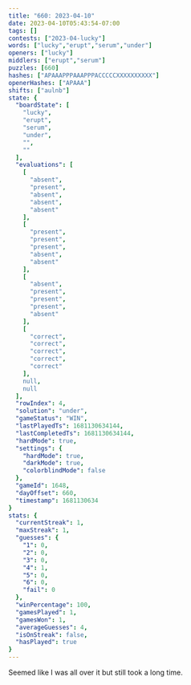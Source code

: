 ```yaml
---
title: "660: 2023-04-10"
date: 2023-04-10T05:43:54-07:00
tags: []
contests: ["2023-04-lucky"]
words: ["lucky","erupt","serum","under"]
openers: ["lucky"]
middlers: ["erupt","serum"]
puzzles: [660]
hashes: ["APAAAPPPAAAPPPACCCCCXXXXXXXXXX"]
openerHashes: ["APAAA"]
shifts: ["aulnb"]
state: {
  "boardState": [
    "lucky",
    "erupt",
    "serum",
    "under",
    "",
    ""
  ],
  "evaluations": [
    [
      "absent",
      "present",
      "absent",
      "absent",
      "absent"
    ],
    [
      "present",
      "present",
      "present",
      "absent",
      "absent"
    ],
    [
      "absent",
      "present",
      "present",
      "present",
      "absent"
    ],
    [
      "correct",
      "correct",
      "correct",
      "correct",
      "correct"
    ],
    null,
    null
  ],
  "rowIndex": 4,
  "solution": "under",
  "gameStatus": "WIN",
  "lastPlayedTs": 1681130634144,
  "lastCompletedTs": 1681130634144,
  "hardMode": true,
  "settings": {
    "hardMode": true,
    "darkMode": true,
    "colorblindMode": false
  },
  "gameId": 1648,
  "dayOffset": 660,
  "timestamp": 1681130634
}
stats: {
  "currentStreak": 1,
  "maxStreak": 1,
  "guesses": {
    "1": 0,
    "2": 0,
    "3": 0,
    "4": 1,
    "5": 0,
    "6": 0,
    "fail": 0
  },
  "winPercentage": 100,
  "gamesPlayed": 1,
  "gamesWon": 1,
  "averageGuesses": 4,
  "isOnStreak": false,
  "hasPlayed": true
}
---
```

<!-- more -->
Seemed like I was all over it but still took a long time. 
